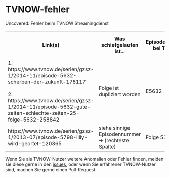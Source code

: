 # TVNOW-fehler
Uncovered: Fehler beim TVNOW Streamingdienst

<table>
  <tr><th>Link(s)</th><th>Was schiefgelaufen ist...</th><th>Episodennummer bei TVNOW</th><th>Episodennummer, wenn es nach Recht und Ordnung ginge</th></tr>
  <tr><td>1. https://www.tvnow.de/serien/gzsz-1/2014-11/episode-5632-scherben-der-zukunft-178117<br><br>2. https://www.tvnow.de/serien/gzsz-1/2014-11/episode-5632-gute-zeiten-schlechte-zeiten-25-folge-5632-258842</td><td>Folge ist dupliziert worden</td><td>E5632</td><td>nicht zutreffend</td></tr>
  <tr><td>https://www.tvnow.de/serien/gzsz-1/2013-07/episode-5798-lilly-wird-geortet-120365</td><td>siehe sinnige Episodennummer ➔ (rechteste Spalte)</td><td>Folge 5798</td><td>Folge 5298</td></tr>
  </table>
  
  Wenn Sie als TVNOW-Nutzer weitere Anomalien oder Fehler finden, melden sie diese gerne in den [issues](https://github.com/spookyahell/TVNOW-fehler/issues), oder wenn Sie erfahrener TVNOW-Nutzer sind, machen Sie gerne einen Pull-Request.
